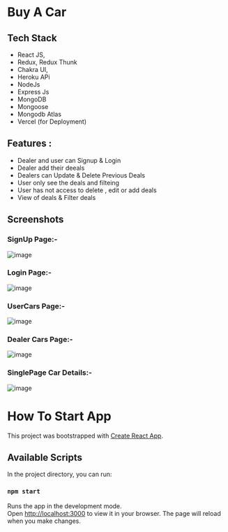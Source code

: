 # Buy A Car


## Tech Stack

- React JS,
- Redux, Redux Thunk
- Chakra UI,
- Heroku APi
- NodeJs 
- Express Js
- MongoDB 
- Mongoose 
- Mongodb Atlas
- Vercel (for Deployment)

## Features :
- Dealer and user can Signup & Login
- Dealer add their deeals
- Dealers can Update & Delete Previous Deals
- User only see the deals and filteing 
- User has not access to delete , edit or add deals 
- View of deals & Filter deals


## Screenshots
### SignUp Page:-
![image](https://github.com/VishalBhuse/attryb/assets/101569259/9d749f4b-fd67-4bb6-ae52-c9863e3dcea5)

### Login Page:-
![image](https://github.com/VishalBhuse/attryb/assets/101569259/0fbda94f-66f1-46dd-9c06-3199509411ed)

### UserCars Page:-
![image](https://github.com/VishalBhuse/attryb/assets/101569259/63a43474-abc5-4bf3-abb4-afcdb4e61307)

### Dealer Cars Page:-
![image](https://github.com/VishalBhuse/attryb/assets/101569259/ea40bbad-d905-4792-a5c1-7851368f15b0)

### SinglePage Car Details:-
![image](https://github.com/VishalBhuse/attryb/assets/101569259/07682a2f-142b-421b-b279-3c710d0b9a14)


# How To Start App
This project was bootstrapped with [Create React App](https://github.com/facebook/create-react-app).
## Available Scripts
In the project directory, you can run:
### `npm start`
Runs the app in the development mode.\
Open [http://localhost:3000](http://localhost:3000) to view it in your browser.
The page will reload when you make changes.
